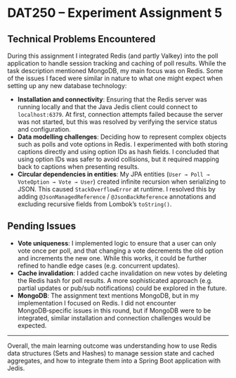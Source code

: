 # DAT250 – Experiment Assignment 5

## Technical Problems Encountered

During this assignment I integrated Redis (and partly Valkey) into the poll application to handle session tracking and caching of poll results. While the task description mentioned MongoDB, my main focus was on Redis. Some of the issues I faced were similar in nature to what one might expect when setting up any new database technology:

- **Installation and connectivity**: Ensuring that the Redis server was running locally and that the Java Jedis client could connect to `localhost:6379`. At first, connection attempts failed because the server was not started, but this was resolved by verifying the service status and configuration.
- **Data modelling challenges**: Deciding how to represent complex objects such as polls and vote options in Redis. I experimented with both storing captions directly and using option IDs as hash fields. I concluded that using option IDs was safer to avoid collisions, but it required mapping back to captions when presenting results.
- **Circular dependencies in entities**: My JPA entities (`User → Poll → VoteOption → Vote → User`) created infinite recursion when serializing to JSON. This caused `StackOverflowError` at runtime. I resolved this by adding `@JsonManagedReference` / `@JsonBackReference` annotations and excluding recursive fields from Lombok’s `toString()`.

## Pending Issues

- **Vote uniqueness**: I implemented logic to ensure that a user can only vote once per poll, and that changing a vote decrements the old option and increments the new one. While this works, it could be further refined to handle edge cases (e.g. concurrent updates).
- **Cache invalidation**: I added cache invalidation on new votes by deleting the Redis hash for poll results. A more sophisticated approach (e.g. partial updates or pub/sub notifications) could be explored in the future.
- **MongoDB**: The assignment text mentions MongoDB, but in my implementation I focused on Redis. I did not encounter MongoDB‑specific issues in this round, but if MongoDB were to be integrated, similar installation and connection challenges would be expected.

---

Overall, the main learning outcome was understanding how to use Redis data structures (Sets and Hashes) to manage session state and cached aggregates, and how to integrate them into a Spring Boot application with Jedis.
